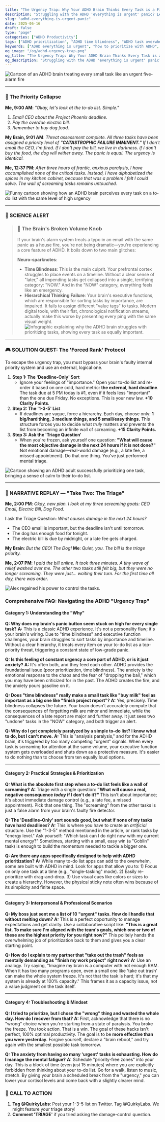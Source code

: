 ```yaml
---
title: "The Urgency Trap: Why Your ADHD Brain Thinks Every Task is a Five-Alarm Fire"
description: "Struggling with the ADHD 'everything is urgent' panic? Learn why your brain can't prioritize, how time blindness creates chaos, and actionable hacks to calm the noise and focus on what truly matters."
slug: "adhd-everything-is-urgent-panic"
date: 2025-06-16
draft: false
type: "page"
categories: ["ADHD Productivity"]
tags: ["ADHD prioritization", "ADHD time blindness", "ADHD task overwhelm", "executive function tips", "ADHD urgency", "managing ADHD anxiety", "ADHD urgent task paralysis", "why ADHD makes everything feel urgent", "time blindness prioritization hacks", "overcoming ADHD executive dysfunction"]
keywords: ["ADHD everything is urgent", "how to prioritize with ADHD", "ADHD time blindness", "ADHD task overwhelm", "ADHD anxiety and prioritization", "executive function strategies",  "ADHD urgent task paralysis", "why ADHD makes everything feel urgent", "time blindness prioritization hacks", "overcoming ADHD executive dysfunction"]
og_image: "/og/adhd-urgency-trap.png"
og_title: "The Urgency Trap: Why Your ADHD Brain Thinks Every Task is a Five-Alarm Fire"
og_description: "Struggling with the ADHD 'everything is urgent' panic? Learn why your brain can't prioritize, how time blindness creates chaos, and actionable hacks to calm the noise and focus on what truly matters."
---
```


<script type="application/ld+json">
{
  "@context": "https://schema.org",
  "@type": "BlogPosting",
  "headline": "The Urgency Trap: Why Your ADHD Brain Thinks Every Task is a Five-Alarm Fire",
  "description": "Struggling with the ADHD 'everything is urgent' panic? Learn why your brain can't prioritize, how time blindness creates chaos, and actionable hacks to calm the noise and focus on what truly matters.",
  "image": "https://quirkylabs.com/og/adhd-urgency-trap.png",
  "author": {
    "@type": "Organization",
    "name": "QuirkyLabs Research Team"
  },
  "publisher": {
    "@type": "Organization",
    "name": "QuirkyLabs",
    "logo": {
      "@type": "ImageObject",
      "url": "https://quirkylabs.com/logo.png"
    }
  },
  "datePublished": "2025-06-16",
  "dateModified": "2025-06-16",
  "mainEntityOfPage": {
    "@type": "WebPage",
    "@id": "https://quirkylabs.com/adhd-everything-is-urgent-panic"
  },
   "keywords": "ADHD everything is urgent, how to prioritize with ADHD, ADHD time blindness, ADHD task overwhelm, ADHD anxiety and prioritization, executive function strategies"
}
</script>

![Cartoon of an ADHD brain treating every small task like an urgent five-alarm fire](/images/why-does-every-task-feel-equally-urgent.todo-list.png)

---

### 📖 The Priority Collapse
**Me, 9:00 AM**: *"Okay, let's look at the to-do list. Simple."*
1.  *Email CEO about the Project Phoenix deadline.*
2.  *Pay the overdue electric bill.*
3.  *Remember to buy dog food.*

**My Brain, 9:01 AM**: *Threat assessment complete. All three tasks have been assigned a priority level of **"CATASTROPHIC FAILURE IMMINENT."** If I don't email the CEO, I'm fired. If I don't pay the bill, we live in darkness. If I don't buy the food, the dog will wither away. The panic is equal. The urgency is identical.*

**Me, 12:37 PM**: *After three hours of frantic, anxious paralysis, I have accomplished none of the critical tasks. Instead, I have alphabetized the spices in my kitchen cabinet, because that was a problem I felt I could solve. The wall of screaming tasks remains untouched.*

![Funny cartoon showing how an ADHD brain perceives every task on a to-do list with the same level of high urgency](why-does-every-task-feel-equally-urgent.todo-list.png)

---

### **🔬 SCIENCE ALERT**
> ### 🧠 **The Brain's Broken Volume Knob**
> If your brain's alarm system treats a typo in an email with the same panic as a house fire, you're not being dramatic—you're experiencing a core feature of ADHD. It boils down to two main glitches:
>
> **Neuro-sparknotes**:
> -   **Time Blindness**: This is the main culprit. Your prefrontal cortex struggles to place events on a timeline. Without a clear sense of "later," all impending tasks get collapsed into a single, terrifying category: "NOW." And in the "NOW" category, everything feels like an emergency.
> -   **Hierarchical Thinking Failure**: Your brain's executive functions, which are responsible for sorting tasks by importance, are impaired. It fails to assign different "value tags" to tasks. Modern digital tools, with their flat, chronological notification streams, actually make this worse by presenting every ping with the same visual weight.
> ![Infographic explaining why the ADHD brain struggles with prioritizing tasks, showing every task as equally important.](/images/why-does-every-task-feel-equally-urgent.brain_screaming.png)

---

### **🎮 SOLUTION QUEST: The 'Forced Rank' Protocol**
To escape the urgency trap, you must bypass your brain's faulty internal priority system and use an external, logical one.

1.  **Step 1: The 'Deadline-Only' Sort**
    * Ignore your feelings of "importance." Open your to-do list and re-order it based on one cold, hard metric: **the external, hard deadline**. The task due at 5 PM today is #1, even if it feels less "important" than the one due Friday. No exceptions. This is your new law. **+10 Clarity Points.**
2.  **Step 2: The '1-3-5' List**
    * If deadlines are vague, force a hierarchy. Each day, choose only: **1 big/hard thing, 3 medium things, and 5 small/easy things.** This structure forces you to decide what *truly* matters and prevents the list from becoming an infinite wall of screaming. **+15 Clarity Points.**
3.  **Step 3: Ask the 'Triage Question'**
    * When you're frozen, ask yourself one question: **"What will cause the most objective damage in the next 24 hours if it is not done?"** Not emotional damage—real-world damage (e.g., a late fee, a missed appointment). Do that one thing. You've just performed mental triage.

![Cartoon showing an ADHD adult successfully prioritizing one task, bringing a sense of calm to their to-do list.](/images/why-does-every-task-feel-equally-urgent.sorted_mind.png)

---

### **🔄 NARRATIVE REPLAY — "Take Two: The Triage"**
**Me, 2:00 PM**: *Okay, new plan. I look at my three screaming goats: CEO Email, Electric Bill, Dog Food.*

I ask the Triage Question: *What causes damage in the next 24 hours?*
-   The CEO email is important, but the deadline isn't until tomorrow.
-   The dog has enough food for tonight.
-   The electric bill is due by midnight, or a late fee gets charged.

**My Brain**: *But the CEO! The Dog!*
**Me**: *Quiet, you. The bill is the triage priority.*

**Me, 2:07 PM**: *I paid the bill online. It took three minutes. A tiny wave of relief washed over me. The other two tasks still felt big, but they were no longer screaming. They were just... waiting their turn. For the first time all day, there was order.*

![Alex regained his power to control the tasks.](/images/why-does-every-task-feel-equally-urgent.sane_alex.png)

<script type="application/ld+json">
{
  "@context": "https://schema.org",
  "@type": "FAQPage",
  "mainEntity": [
    {
      "@type": "Question",
      "name": "Why does my brain's panic button seem stuck on high for every single task?",
      "acceptedAnswer": {
        "@type": "Answer",
        "text": "This is a classic ADHD experience. It's not a personality flaw; it's your brain's wiring. Due to 'time blindness' and executive function challenges, your brain struggles to sort tasks by importance and timeline. Without a clear hierarchy, it treats every item on your to-do list as a top-priority threat, triggering a constant state of low-grade panic."
      }
    },
    {
      "@type": "Question",
      "name": "Is this feeling of constant urgency a core part of ADHD, or is it just anxiety?",
      "acceptedAnswer": {
        "@type": "Answer",
        "text": "It's often both, and they feed each other. ADHD provides the foundational issue (poor prioritization, time blindness). The anxiety is the emotional response to the chaos and the fear of 'dropping the ball,' which you may have been criticized for in the past. The ADHD creates the fire, and the anxiety pours gasoline on it."
      }
    },
    {
      "@type": "Question",
      "name": "Does 'time blindness' really make a small task like 'buy milk' feel as important as a big one like 'finish project report'?",
      "acceptedAnswer": {
        "@type": "Answer",
        "text": "Yes, precisely. Time blindness collapses the future. Your brain doesn't accurately compute that the consequences of forgetting milk are minor and immediate, while the consequences of a late report are major and further away. It just sees two 'undone' tasks in the 'NOW' category, and both trigger an alert."
      }
    },
    {
      "@type": "Question",
      "name": "Why do I get completely paralyzed by a simple to-do list? I know what to do, but I can't move.",
      "acceptedAnswer": {
        "@type": "Answer",
        "text": "This is 'analysis paralysis,' and for the ADHD brain, it's triggered by too many competing 'urgent' signals. When every task is screaming for attention at the same volume, your executive function system gets overloaded and shuts down as a protective measure. It's easier to do nothing than to choose from ten equally loud options."
      }
    },
    {
      "@type": "Question",
      "name": "What is the absolute first step when a to-do list feels like a wall of screaming?",
      "acceptedAnswer": {
        "@type": "Answer",
        "text": "Triage with a single question: 'What will cause a real, negative consequence today if I don't do it?' This isn't about importance; it's about immediate damage control (e.g., a late fee, a missed appointment). Pick that one thing. The 'screaming' from the other tasks is just a false alarm from your brain's faulty fire detector."
      }
    },
    {
      "@type": "Question",
      "name": "The 'Deadline-Only' sort sounds good, but what if none of my tasks have hard deadlines?",
      "acceptedAnswer": {
        "@type": "Answer",
        "text": "This is where you have to create an artificial structure. Use the '1-3-5' method mentioned in the article, or rank tasks by 'energy level.' Ask yourself: 'Which task can I do right now with my current mental energy?' Sometimes, starting with a small, easy win (a 'Goblin' task) is enough to build the momentum needed to tackle a bigger one."
      }
    },
    {
      "@type": "Question",
      "name": "Are there any apps specifically designed to help with ADHD prioritization?",
      "acceptedAnswer": {
        "@type": "Answer",
        "text": "While many to-do list apps can add to the overwhelm, some are built with ADHD in mind. Look for apps that allow you to: 1) Focus on only one task at a time (e.g., 'single-tasking' mode). 2) Easily re-prioritize with drag-and-drop. 3) Use visual cues like colors or sizes to create a hierarchy. However, the physical sticky note often wins because of its simplicity and finite space."
      }
    },
    {
      "@type": "Question",
      "name": "My boss just sent me a list of 10 'urgent' tasks. How do I handle that without melting down?",
      "acceptedAnswer": {
        "@type": "Answer",
        "text": "This is a perfect opportunity to manage expectations and get clarity. Use a collaborative script like: 'This is a great list. To make sure I'm aligned with the team's goals, which one or two of these are the highest priority for you right now?' This politely hands the overwhelming job of prioritization back to them and gives you a clear starting point."
      }
    },
    {
      "@type": "Question",
      "name": "How do I explain to my partner that 'take out the trash' feels as mentally demanding as 'finish my work project' right now?",
      "acceptedAnswer": {
        "@type": "Answer",
        "text": "Use an analogy. Try saying, 'Imagine my brain is a computer with not enough RAM. When it has too many programs open, even a small one like 'take out trash' can make the whole system freeze. It's not that the task is hard; it's that my system is already at 100% capacity.' This frames it as a capacity issue, not a value judgment on the task itself."
      }
    },
    {
      "@type": "Question",
      "name": "I tried to prioritize, but I chose the 'wrong' thing and wasted the whole day. How do I recover from that?",
      "acceptedAnswer": {
        "@type": "Answer",
        "text": "First, acknowledge that there is no 'wrong' choice when you're starting from a state of paralysis. You broke the freeze. You took action. That is a win. The goal of these hacks isn't perfect, 100% optimal productivity. The goal is to be more effective than you were yesterday. Forgive yourself, declare a 'brain reboot,' and try again with the smallest possible task tomorrow."
      }
    },
    {
      "@type": "Question",
      "name": "The anxiety from having so many 'urgent' tasks is exhausting. How do I manage the mental fatigue?",
      "acceptedAnswer": {
        "@type": "Answer",
        "text": "Schedule 'priority-free zones' into your day. This is a block of time (even just 15 minutes) where you are explicitly forbidden from thinking about your to-do list. Go for a walk, listen to music, stretch. By giving your brain a scheduled break from the 'urgency,' you can lower your cortisol levels and come back with a slightly clearer mind."
      }
    }
  ]
}
</script>

### **Comprehensive FAQ: Navigating the ADHD "Urgency Trap"**

#### **Category 1: Understanding the "Why"**

**Q: Why does my brain's panic button seem stuck on high for every single task?**
**A:** This is a classic ADHD experience. It's not a personality flaw; it's your brain's wiring. Due to "time blindness" and executive function challenges, your brain struggles to sort tasks by importance and timeline. Without a clear hierarchy, it treats every item on your to-do list as a top-priority threat, triggering a constant state of low-grade panic.

**Q: Is this feeling of constant urgency a core part of ADHD, or is it just anxiety?**
**A:** It's often both, and they feed each other. ADHD provides the foundational issue (poor prioritization, time blindness). The anxiety is the emotional response to the chaos and the fear of "dropping the ball," which you may have been criticized for in the past. The ADHD creates the fire, and the anxiety pours gasoline on it.

**Q: Does "time blindness" really make a small task like "buy milk" feel as important as a big one like "finish project report"?**
**A:** Yes, precisely. Time blindness collapses the future. Your brain doesn't accurately compute that the consequences of forgetting milk are minor and immediate, while the consequences of a late report are major and further away. It just sees two "undone" tasks in the "NOW" category, and both trigger an alert.

**Q: Why do I get completely paralyzed by a simple to-do list? I know what to do, but I can't move.**
**A:** This is "analysis paralysis," and for the ADHD brain, it's triggered by too many competing "urgent" signals. When every task is screaming for attention at the same volume, your executive function system gets overloaded and shuts down as a protective measure. It's easier to do nothing than to choose from ten equally loud options.

---
#### **Category 2: Practical Strategies & Prioritization**

**Q: What is the absolute first step when a to-do list feels like a wall of screaming?**
**A:** Triage with a single question: **"What will cause a real, negative consequence *today* if I don't do it?"** This isn't about importance; it's about immediate damage control (e.g., a late fee, a missed appointment). Pick that one thing. The "screaming" from the other tasks is just a false alarm from your brain's faulty fire detector.

**Q: The 'Deadline-Only' sort sounds good, but what if none of my tasks have hard deadlines?**
**A:** This is where you have to create an *artificial* structure. Use the "1-3-5" method mentioned in the article, or rank tasks by "energy level." Ask yourself: "Which task can I do right now with my current mental energy?" Sometimes, starting with a small, easy win (a "Goblin" task) is enough to build the momentum needed to tackle a bigger one.

**Q: Are there any apps specifically designed to help with ADHD prioritization?**
**A:** While many to-do list apps can add to the overwhelm, some are built with ADHD in mind. Look for apps that allow you to: 1) Focus on only one task at a time (e.g., "single-tasking" mode). 2) Easily re-prioritize with drag-and-drop. 3) Use visual cues like colors or sizes to create a hierarchy. However, the physical sticky note often wins because of its simplicity and finite space.

---
#### **Category 3: Interpersonal & Professional Scenarios**

**Q: My boss just sent me a list of 10 "urgent" tasks. How do I handle that without melting down?**
**A:** This is a perfect opportunity to manage expectations and get clarity. Use a collaborative script like: **"This is a great list. To make sure I'm aligned with the team's goals, which one or two of these are the highest priority for you right now?"** This politely hands the overwhelming job of prioritization back to them and gives you a clear starting point.

**Q: How do I explain to my partner that "take out the trash" feels as mentally demanding as "finish my work project" right now?**
**A:** Use an analogy. Try saying, "Imagine my brain is a computer with not enough RAM. When it has too many programs open, even a small one like 'take out trash' can make the whole system freeze. It's not that the task is hard; it's that my system is already at 100% capacity." This frames it as a capacity issue, not a value judgment on the task itself.

---
#### **Category 4: Troubleshooting & Mindset**

**Q: I tried to prioritize, but I chose the "wrong" thing and wasted the whole day. How do I recover from that?**
**A:** First, acknowledge that there is no "wrong" choice when you're starting from a state of paralysis. You broke the freeze. You took action. That is a win. The goal of these hacks isn't perfect, 100% optimal productivity. The goal is to be **more effective than you were yesterday.** Forgive yourself, declare a "brain reboot," and try again with the smallest possible task tomorrow.

**Q: The anxiety from having so many 'urgent' tasks is exhausting. How do I manage the mental fatigue?**
**A:** Schedule "priority-free zones" into your day. This is a block of time (even just 15 minutes) where you are explicitly forbidden from thinking about your to-do list. Go for a walk, listen to music, stretch. By giving your brain a scheduled break from the "urgency," you can lower your cortisol levels and come back with a slightly clearer mind.



### **📢 CALL TO ACTION**
1.  **Tag @QuirkyLabs**: Post your 1-3-5 list on Twitter. Tag @QuirkyLabs. We might feature your triage story!
2.  **Comment 'TRIAGE'** if you tried asking the damage-control question.
